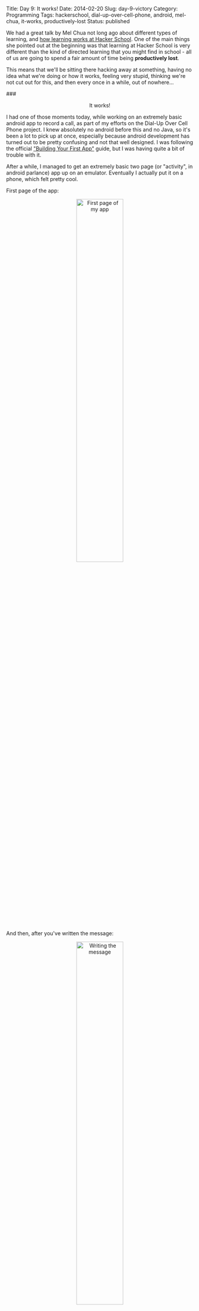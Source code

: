 Title: Day 9: It works!
Date: 2014-02-20
Slug: day-9-victory
Category: Programming
Tags: hackerschool, dial-up-over-cell-phone, android, mel-chua, it-works, productively-lost
Status: published

We had a great talk by Mel Chua not long ago about different types of learning, and [how learning works at Hacker School](http://de.slideshare.net/mchua/edutalk-w2014).   One of the main things she pointed out at the beginning was that learning at Hacker School is very different than the kind of directed learning that you might find in school - all of us are going to spend a fair amount of time being **productively lost**.  

This means that we'll be sitting there hacking away at something, having no idea what we're doing or how it works, feeling very stupid, thinking we're not cut out for this, and then every once in a while, out of nowhere...


###<center>It works!</center>

I had one of those moments today, while working on an extremely basic android app to record a call, as part of my efforts on the Dial-Up Over Cell Phone project.  I knew absolutely no android before this and no Java, so it's been a lot to pick up at once, especially because android development has turned out to be pretty confusing and not that well designed. I was following the official ["Building Your First App"](https://developer.android.com/training/basics/firstapp/index.html) guide, but I was having quite a bit of trouble with it. 

After a while, I managed to get an extremely basic two page (or "activity", in android parlance) app up on an emulator.  Eventually I actually put it on a phone, which felt pretty cool.

First page of the app:
<center><img src="https://dl.dropboxusercontent.com/s/l9m93na1vaiattb/Screenshot_2014-02-20-17-51-15.png" alt="First page of my app" width="50%" height="50%"></center>

And then, after you've written the message:
<center><img src="https://dl.dropboxusercontent.com/s/kdbtub8zh4jdt84/Screenshot_2014-02-20-17-51-27.png" alt="Writing the message" width="50%" height="50%"></center>

Finally, send the message to the second page:
<center><img src="https://dl.dropboxusercontent.com/s/u0isb6mr4fchue5/Screenshot_2014-02-20-17-51-31.png" alt="The message was sent!" width="50%" height="50%"></center>

So that was great, but ultimately, the goal of today was to get an app working where I could press a button to record a sound, and then press another button to play it back.  This is to help get me on my way towards an app where I can actually record the voice downlink of a call, which is the painful but necessary first step for my Dial-Up Over Cell Phone project.

I was having trouble with this all day.  Recording is apparently pretty fraught with bugs in android, and playing back is too. I spent much of the data looking at scary errors like `media server died` or `incorrect format for writing` or completely useless errors like `prepare() failed!`  So I just kept trying different settings, different audio codecs like using `AAC` instead of the default `3GP`, looking at the saved audio file itself to see if maybe audio was getting written but the player just wasn't working, and then I went back to `3GP` and noticed that the filename I was saving as didn't match so fixed that from ending in `.aac` to `.3gp` and then all the sudden

###<center>It worked!</center>

I had my android app on my android phone, pressed the "Audio Page" button to go the audio page, and then pressed the "Record" button to record, recorded a sound, stopped the recording, and then pressed the "Play" button to play it back!

Even though I'm only 80% of the way there in understanding why this particular configuration worked and I need to understand in order to go the rest of the way, it's those moments of "aha!" that make it all worth it.
